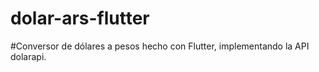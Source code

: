 # dolar-ars-flutter

#Conversor de dólares a pesos hecho con Flutter, implementando la API dolarapi.
